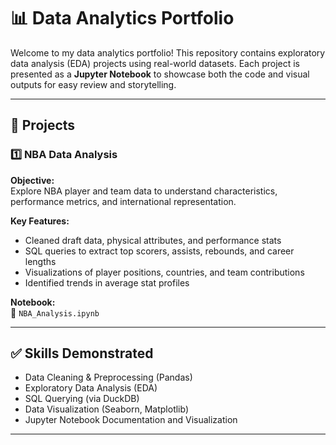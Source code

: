 # 📊 Data Analytics Portfolio

Welcome to my data analytics portfolio! This repository contains exploratory data analysis (EDA) projects using real-world datasets. Each project is presented as a **Jupyter Notebook** to showcase both the code and visual outputs for easy review and storytelling.

---

## 📁 Projects

### 1️⃣ NBA Data Analysis

**Objective:**  
Explore NBA player and team data to understand characteristics, performance metrics, and international representation.

**Key Features:**
- Cleaned draft data, physical attributes, and performance stats
- SQL queries to extract top scorers, assists, rebounds, and career lengths
- Visualizations of player positions, countries, and team contributions
- Identified trends in average stat profiles

**Notebook:**  
📎 `NBA_Analysis.ipynb`

---

## ✅ Skills Demonstrated
- Data Cleaning & Preprocessing (Pandas)
- Exploratory Data Analysis (EDA)
- SQL Querying (via DuckDB)
- Data Visualization (Seaborn, Matplotlib)
- Jupyter Notebook Documentation and Visualization

---
